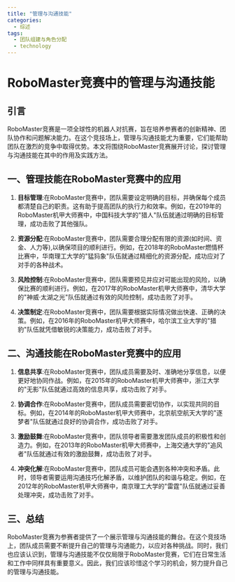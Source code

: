 ```yaml
---  
title: "管理与沟通技能"  
categories:  
  - 综述  
tags: 
  - 团队组建与角色分配 
  - technology  
---  
```


# RoboMaster竞赛中的管理与沟通技能

## 引言

RoboMaster竞赛是一项全球性的机器人对抗赛，旨在培养参赛者的创新精神、团队协作和问题解决能力。在这个竞技场上，管理与沟通技能尤为重要，它们能帮助团队在激烈的竞争中取得优势。本文将围绕RoboMaster竞赛展开讨论，探讨管理与沟通技能在其中的作用及实践方法。

## 一、管理技能在RoboMaster竞赛中的应用

1. **目标管理**:在RoboMaster竞赛中，团队需要设定明确的目标，并确保每个成员都清楚自己的职责。这有助于提高团队的执行力和效率。例如，在2019年的RoboMaster机甲大师赛中，中国科技大学的"猎人"队伍就通过明确的目标管理，成功击败了其他强队。

2. **资源分配**:在RoboMaster竞赛中，团队需要合理分配有限的资源(如时间、资金、人力等),以确保项目的顺利进行。例如，在2018年的RoboMaster燃情杯比赛中，华南理工大学的"猛犸象"队伍就通过精细化的资源分配，成功应对了对手的各种战术。

3. **风险控制**:在RoboMaster竞赛中，团队需要预见并应对可能出现的风险，以确保比赛的顺利进行。例如，在2017年的RoboMaster机甲大师赛中，清华大学的"神威·太湖之光"队伍就通过有效的风险控制，成功击败了对手。

4. **决策制定**:在RoboMaster竞赛中，团队需要根据实际情况做出快速、正确的决策。例如，在2016年的RoboMaster机甲大师赛中，哈尔滨工业大学的"猎豹"队伍就凭借敏锐的决策能力，成功击败了对手。

## 二、沟通技能在RoboMaster竞赛中的应用

1. **信息共享**:在RoboMaster竞赛中，团队成员需要及时、准确地分享信息，以便更好地协同作战。例如，在2015年的RoboMaster机甲大师赛中，浙江大学的"无影"队伍就通过高效的信息共享，成功击败了对手。

2. **协调合作**:在RoboMaster竞赛中，团队成员需要密切协作，以实现共同的目标。例如，在2014年的RoboMaster机甲大师赛中，北京航空航天大学的"逐梦者"队伍就通过良好的协调合作，成功击败了对手。

3. **激励鼓舞**:在RoboMaster竞赛中，团队领导者需要激发团队成员的积极性和创造力。例如，在2013年的RoboMaster机甲大师赛中，上海交通大学的"追风者"队伍就通过有效的激励鼓舞，成功击败了对手。

4. **冲突化解**:在RoboMaster竞赛中，团队成员可能会遇到各种冲突和矛盾。此时，领导者需要运用沟通技巧化解矛盾，以维护团队的和谐与稳定。例如，在2012年的RoboMaster机甲大师赛中，南京理工大学的"雷霆"队伍就通过妥善处理冲突，成功击败了对手。

## 三、总结

RoboMaster竞赛为参赛者提供了一个展示管理与沟通技能的舞台。在这个竞技场上，团队成员需要不断提升自己的管理与沟通能力，以应对各种挑战。同时，我们也应该认识到，管理与沟通技能不仅仅局限于RoboMaster竞赛，它们在日常生活和工作中同样具有重要意义。因此，我们应该珍惜这个学习的机会，努力提升自己的管理与沟通技能。 
